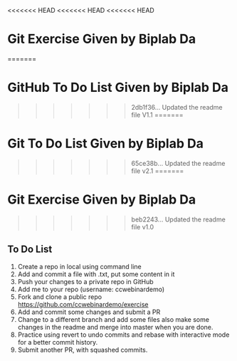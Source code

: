 <<<<<<< HEAD
<<<<<<< HEAD
<<<<<<< HEAD
# Git Exercise Given by Biplab Da
=======
# GitHub To Do List Given by Biplab Da
>>>>>>> 2db1f36... Updated the readme file V1.1
=======
# Git To Do List Given by Biplab Da
>>>>>>> 65ce38b... Updated the readme file v2.1
=======
# Git Exercise Given by Biplab Da
>>>>>>> beb2243... Updated the readme file v1.0

To Do List
---------------
1. Create a repo in local using command line
2. Add and commit a file with <your name>.txt, put some content in it
3. Push your changes to a private repo in GitHub
4. Add me to your repo (username: ccwebinardemo)
5. Fork and clone a public repo https://github.com/ccwebinardemo/exercise
6. Add and commit some changes and submit a PR
7. Change to a different branch and add some files also make some changes in the readme and merge into master when you are done.
8. Practice using revert to undo commits and rebase with interactive mode for a better commit history.
9. Submit another PR, with squashed commits.